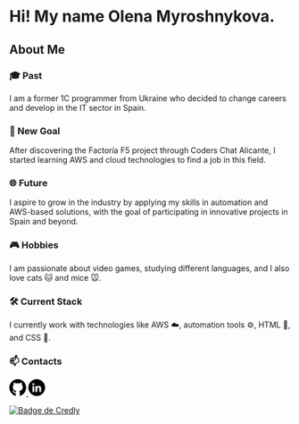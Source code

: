 # Hi! My name Olena Myroshnykova.


<h2>About Me</h2>

<h3>🎓 Past</h3>
<p>I am a former 1C programmer from Ukraine who decided to change careers and develop in the IT sector in Spain.</p>

<h3>🚀 New Goal</h3>
<p>After discovering the Factoría F5 project through Coders Chat Alicante, I started learning AWS and cloud technologies to find a job in this field.</p>

<h3>🌐 Future</h3>
<p>I aspire to grow in the industry by applying my skills in automation and AWS-based solutions, with the goal of participating in innovative projects in Spain and beyond.</p>

<h3>🎮 Hobbies</h3>
<p>I am passionate about video games, studying different languages, and I also love cats 🐱 and mice 🐭.</p>

<h3>🛠️ Current Stack</h3>
<p>I currently work with technologies like AWS ☁️, automation tools ⚙️, HTML 📝, and CSS 🎨.</p>

<h3>📫 Contacts</h3>
<a href="https://github.com/OlenaMyroshnykova">
  <img src="https://raw.githubusercontent.com/OlenaMyroshnykova/OlenaMyroshnykova/main/github.png" alt="GitHub" width="30px">
</a>
<a href="https://www.linkedin.com/in/OlenaMyroshnykova">
  <img src="https://raw.githubusercontent.com/OlenaMyroshnykova/OlenaMyroshnykova/main/linkedin.png" alt="LinkedIn" width="30px">
</a>

<a
  href="https://www.credly.com/badges/7bb326e7-14fe-463e-adb1-c43a2a477072/public_url"
  target="_blank">
  <img class="footer-bage"
    src="https://images.credly.com/size/340x340/images/00634f82-b07f-4bbd-a6bb-53de397fc3a6/image.png"
    alt="Badge de Credly"
    style="width: 150px; height: 150px"/>
</a>
